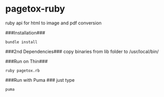 pagetox-ruby
============

ruby api for html to image and pdf conversion

###Installation###
```
bundle install
```
###2nd Dependencies###
copy binaries from lib folder to /usr/local/bin/

###Run on Thin###
```
ruby pagetox.rb
```

###Run with Puma ###
just type 
```
puma
```
